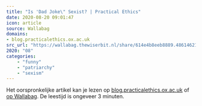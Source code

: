 ```yaml
---
title: "Is 'Dad Joke\" Sexist? | Practical Ethics"
date: 2020-08-20 09:01:47
icon: article
source: Wallabag
domains:
- blog.practicalethics.ox.ac.uk
src_url: "https://wallabag.thewiserbit.nl/share/614e4b8eeb8889.48614621"
2020: "08"
categories:
    - "funny"
    - "patriarchy"
    - "sexism"
---
```

Het oorspronkelijke artikel kan je lezen op [blog.practicalethics.ox.ac.uk](http://blog.practicalethics.ox.ac.uk/2019/06/is-dad-joke-sexist/) of [op Wallabag](https://wallabag.thewiserbit.nl/share/614e4b8eeb8889.48614621). De leestijd is ongeveer 3 minuten.